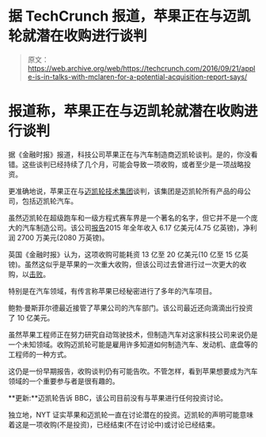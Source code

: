 # 据 TechCrunch 报道，苹果正在与迈凯轮就潜在收购进行谈判

> 原文：<https://web.archive.org/web/https://techcrunch.com/2016/09/21/apple-is-in-talks-with-mclaren-for-a-potential-acquisition-report-says/>

# 报道称，苹果正在与迈凯轮就潜在收购进行谈判

据《金融时报》报道，科技公司苹果正在与汽车制造商迈凯轮谈判。是的，你没看错。这些谈判已经持续了几个月，可能会导致一项收购，或者至少是一项战略投资。

更准确地说，苹果正在与[迈凯轮技术集团](https://web.archive.org/web/20221208074840/https://en.wikipedia.org/wiki/McLaren_Technology_Group)谈判，该集团是迈凯轮所有产品的母公司，包括迈凯轮汽车。

虽然迈凯轮在超级跑车和一级方程式赛车界是一个著名的名字，但它并不是一个庞大的汽车制造公司。该公司[报告](https://web.archive.org/web/20221208074840/https://en.wikipedia.org/wiki/McLaren_Technology_Group)2015 年全年收入 6.17 亿美元(4.75 亿英镑)，净利润 2700 万美元(2080 万英镑)。

英国《金融时报》认为，这项收购可能耗资 13 亿至 20 亿美元(10 亿至 15 亿英镑)。虽然这似乎是苹果的一次重大收购，但该公司过去曾进行过一次更大的收购，以[击败](https://web.archive.org/web/20221208074840/https://beta.techcrunch.com/2014/05/28/apple-buys-beats-electronics-for-3b/)。

特别是在汽车领域，有传言称苹果已经秘密进行了多年的汽车项目。

鲍勃·曼斯菲尔德最近接管了苹果公司的汽车部门。该公司最近还向滴滴出行投资了 10 亿美元。

虽然苹果工程师正在努力研究自动驾驶技术，但制造汽车对这家科技公司来说仍是一个未知领域。收购迈凯轮可能是雇用许多知道如何制造汽车、发动机、底盘等的工程师的一种方式。

这仍是一份早期报告，收购谈判仍有可能告吹。不管怎样，看到苹果想要成为汽车领域的一个重要参与者是很有趣的。

**更新:**迈凯轮告诉 BBC，该公司目前没有与苹果进行任何投资讨论。

独立地，NYT 证实苹果和迈凯轮一直在讨论潜在的投资。迈凯轮的声明可能意味着这是一项收购(不是投资)，已经结束(不在讨论中)或讨论已经结束。